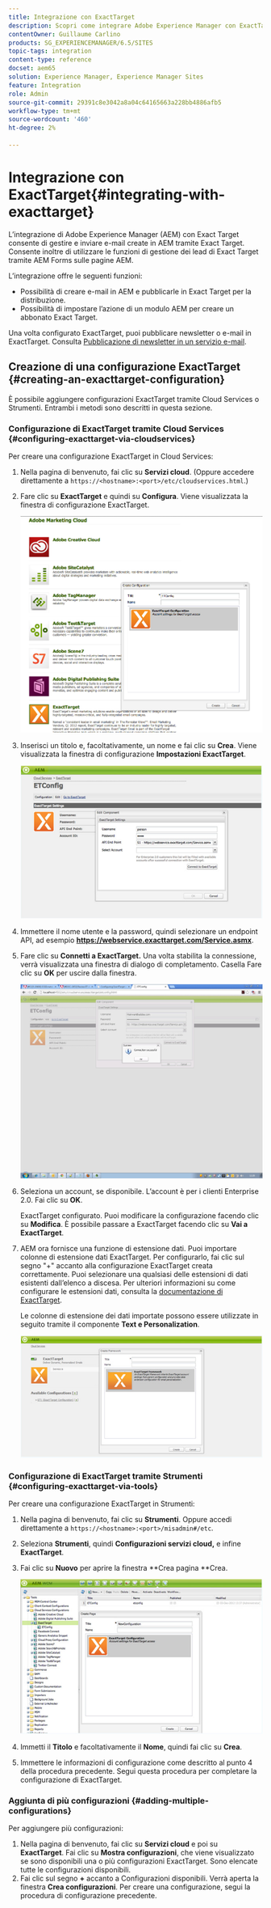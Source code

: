```yaml
---
title: Integrazione con ExactTarget
description: Scopri come integrare Adobe Experience Manager con ExactTarget.
contentOwner: Guillaume Carlino
products: SG_EXPERIENCEMANAGER/6.5/SITES
topic-tags: integration
content-type: reference
docset: aem65
solution: Experience Manager, Experience Manager Sites
feature: Integration
role: Admin
source-git-commit: 29391c8e3042a8a04c64165663a228bb4886afb5
workflow-type: tm+mt
source-wordcount: '460'
ht-degree: 2%

---
```


# Integrazione con ExactTarget{#integrating-with-exacttarget}

L’integrazione di Adobe Experience Manager (AEM) con Exact Target consente di gestire e inviare e-mail create in AEM tramite Exact Target. Consente inoltre di utilizzare le funzioni di gestione dei lead di Exact Target tramite AEM Forms sulle pagine AEM.

L’integrazione offre le seguenti funzioni:

* Possibilità di creare e-mail in AEM e pubblicarle in Exact Target per la distribuzione.
* Possibilità di impostare l’azione di un modulo AEM per creare un abbonato Exact Target.

Una volta configurato ExactTarget, puoi pubblicare newsletter o e-mail in ExactTarget. Consulta [Pubblicazione di newsletter in un servizio e-mail](/help/sites-authoring/personalization.md).

## Creazione di una configurazione ExactTarget {#creating-an-exacttarget-configuration}

È possibile aggiungere configurazioni ExactTarget tramite Cloud Services o Strumenti. Entrambi i metodi sono descritti in questa sezione.

### Configurazione di ExactTarget tramite Cloud Services {#configuring-exacttarget-via-cloudservices}

Per creare una configurazione ExactTarget in Cloud Services:

1. Nella pagina di benvenuto, fai clic su **Servizi cloud**. (Oppure accedere direttamente a `https://<hostname>:<port>/etc/cloudservices.html`.)
1. Fare clic su **ExactTarget** e quindi su **Configura**. Viene visualizzata la finestra di configurazione ExactTarget.

   ![chlimage_1-19](assets/chlimage_1-19.png)

1. Inserisci un titolo e, facoltativamente, un nome e fai clic su **Crea**. Viene visualizzata la finestra di configurazione **Impostazioni ExactTarget**.

   ![chlimage_1](assets/chlimage_1.jpeg)

1. Immettere il nome utente e la password, quindi selezionare un endpoint API, ad esempio **https://webservice.exacttarget.com/Service.asmx**.
1. Fare clic su **Connetti a ExactTarget.** Una volta stabilita la connessione, verrà visualizzata una finestra di dialogo di completamento. Casella Fare clic su **OK** per uscire dalla finestra.

   ![chlimage_1-1](assets/chlimage_1-1.jpeg)

1. Seleziona un account, se disponibile. L’account è per i clienti Enterprise 2.0. Fai clic su **OK**.

   ExactTarget configurato. Puoi modificare la configurazione facendo clic su **Modifica**. È possibile passare a ExactTarget facendo clic su **Vai a ExactTarget**.

1. AEM ora fornisce una funzione di estensione dati. Puoi importare colonne di estensione dati ExactTarget. Per configurarlo, fai clic sul segno &quot;+&quot; accanto alla configurazione ExactTarget creata correttamente. Puoi selezionare una qualsiasi delle estensioni di dati esistenti dall’elenco a discesa. Per ulteriori informazioni su come configurare le estensioni dati, consulta la [documentazione di ExactTarget](https://help.salesforce.com/s/articleView?id=sf.mc_es_data_extension_data_relationships_classic.htm&amp;type=5).

   Le colonne di estensione dei dati importate possono essere utilizzate in seguito tramite il componente **Text e Personalization**.

   ![chlimage_1-2](assets/chlimage_1-2.jpeg)

### Configurazione di ExactTarget tramite Strumenti {#configuring-exacttarget-via-tools}

Per creare una configurazione ExactTarget in Strumenti:

1. Nella pagina di benvenuto, fai clic su **Strumenti**. Oppure accedi direttamente a `https://<hostname>:<port>/misadmin#/etc`.
1. Seleziona **Strumenti**, quindi **Configurazioni servizi cloud,** e infine **ExactTarget**.
1. Fai clic su **Nuovo** per aprire la finestra **Crea pagina **Crea.

   ![chlimage_1-34](assets/chlimage_1-3.jpeg)

1. Immetti il **Titolo** e facoltativamente il **Nome**, quindi fai clic su **Crea**.
1. Immettere le informazioni di configurazione come descritto al punto 4 della procedura precedente. Segui questa procedura per completare la configurazione di ExactTarget.

### Aggiunta di più configurazioni {#adding-multiple-configurations}

Per aggiungere più configurazioni:

1. Nella pagina di benvenuto, fai clic su **Servizi cloud** e poi su **ExactTarget**. Fai clic su **Mostra configurazioni**, che viene visualizzato se sono disponibili una o più configurazioni ExactTarget. Sono elencate tutte le configurazioni disponibili.
1. Fai clic sul segno **+** accanto a Configurazioni disponibili. Verrà aperta la finestra **Crea configurazioni**. Per creare una configurazione, segui la procedura di configurazione precedente.
